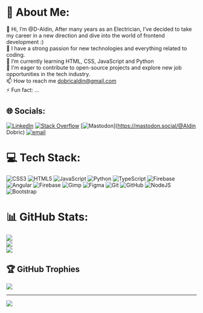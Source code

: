 # 💫 About Me:
👋 Hi, I’m @D-Aldin, After many years as an Electrician, I’ve decided to take my career in a new direction and dive into the world of frontend development :)<br>👀 I have a strong passion for new technologies and everything related to coding.<br>🌱 I’m currently learning HTML, CSS, JavaScript and Python<br>💞️ I'm eager to contribute to open-source projects and explore new job opportunities in the tech industry.<br>📫 How to reach me dobricaldin@gmail.com<br>⚡ Fun fact: ...


## 🌐 Socials:
[![LinkedIn](https://img.shields.io/badge/LinkedIn-%230077B5.svg?logo=linkedin&logoColor=white)](https://linkedin.com/in/www.linkedin.com/in/aldin-dobric-58801936b) [![Stack Overflow](https://img.shields.io/badge/-Stackoverflow-FE7A16?logo=stack-overflow&logoColor=white)](https://stackoverflow.com/users/27417682) [![Mastodon](https://img.shields.io/badge/-MASTODON-%232B90D9?logo=mastodon&logoColor=white)](https://mastodon.social/@Aldin Dobric) [![email](https://img.shields.io/badge/Email-D14836?logo=gmail&logoColor=white)](mailto:dobricaldin@gmail.com) 

# 💻 Tech Stack:
![CSS3](https://img.shields.io/badge/css3-%231572B6.svg?style=for-the-badge&logo=css3&logoColor=white) ![HTML5](https://img.shields.io/badge/html5-%23E34F26.svg?style=for-the-badge&logo=html5&logoColor=white) ![JavaScript](https://img.shields.io/badge/javascript-%23323330.svg?style=for-the-badge&logo=javascript&logoColor=%23F7DF1E) ![Python](https://img.shields.io/badge/python-3670A0?style=for-the-badge&logo=python&logoColor=ffdd54) ![TypeScript](https://img.shields.io/badge/typescript-%23007ACC.svg?style=for-the-badge&logo=typescript&logoColor=white) ![Firebase](https://img.shields.io/badge/firebase-%23039BE5.svg?style=for-the-badge&logo=firebase) ![Angular](https://img.shields.io/badge/angular-%23DD0031.svg?style=for-the-badge&logo=angular&logoColor=white) ![Firebase](https://img.shields.io/badge/firebase-a08021?style=for-the-badge&logo=firebase&logoColor=ffcd34) ![Gimp](https://img.shields.io/badge/Gimp-657D8B?style=for-the-badge&logo=gimp&logoColor=FFFFFF) ![Figma](https://img.shields.io/badge/figma-%23F24E1E.svg?style=for-the-badge&logo=figma&logoColor=white) ![Git](https://img.shields.io/badge/git-%23F05033.svg?style=for-the-badge&logo=git&logoColor=white) ![GitHub](https://img.shields.io/badge/github-%23121011.svg?style=for-the-badge&logo=github&logoColor=white) ![NodeJS](https://img.shields.io/badge/node.js-6DA55F?style=for-the-badge&logo=node.js&logoColor=white) ![Bootstrap](https://img.shields.io/badge/bootstrap-%238511FA.svg?style=for-the-badge&logo=bootstrap&logoColor=white)
# 📊 GitHub Stats:
![](https://github-readme-stats.vercel.app/api?username=@D-Aldin&theme=shadow_green&hide_border=false&include_all_commits=false&count_private=false)<br/>
![](https://nirzak-streak-stats.vercel.app/?user=@D-Aldin&theme=shadow_green&hide_border=false)<br/>
![](https://github-readme-stats.vercel.app/api/top-langs/?username=@D-Aldin&theme=shadow_green&hide_border=false&include_all_commits=false&count_private=false&layout=compact)

## 🏆 GitHub Trophies
![](https://github-profile-trophy.vercel.app/?username=@D-Aldin&theme=shadow_green&no-frame=false&no-bg=true&margin-w=4)

---
[![](https://visitcount.itsvg.in/api?id=@D-Aldin&icon=0&color=0)](https://visitcount.itsvg.in)

<!-- Proudly created with GPRM ( https://gprm.itsvg.in ) -->







